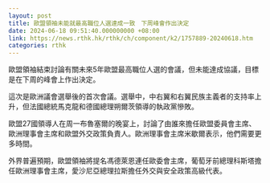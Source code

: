 ```yaml
---
layout: post
title: 歐盟領袖未能就最高職位人選達成一致　下周峰會作出決定
date: 2024-06-18 09:51:40.000000000 +08:00
link: https://news.rthk.hk/rthk/ch/component/k2/1757889-20240618.htm
categories: rthk
---
```


歐盟領袖結束討論有關未來5年歐盟最高職位人選的會議，但未能達成協議，目標是在下周的峰會上作出決定。

這次是歐洲議會選舉後的首次會議。選舉中，中右翼和右翼民族主義者的支持率上升，但法國總統馬克龍和德國總理朔爾茨領導的執政黨慘敗。

歐盟27國領導人在周一布魯塞爾的晚宴上，討論了由誰來擔任歐盟委員會主席、歐洲理事會主席和歐盟外交政策負責人。歐洲理事會主席米歇爾表示，他們需要更多時間。

外界普遍預期，歐盟領袖將提名馮德萊恩連任歐委會主席，葡萄牙前總理科斯塔擔任歐洲理事會主席，愛沙尼亞總理拉斯擔任外交與安全政策高級代表。
